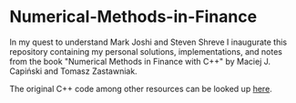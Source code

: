 # Numerical-Methods-in-Finance
In my quest to understand Mark Joshi and Steven Shreve I inaugurate this repository containing my personal solutions, implementations, and notes from the book "Numerical Methods in Finance with C++" by Maciej J. Capiński and Tomasz Zastawniak.  

The original C++ code among other resources can be looked up [here](www.cambridge.org/9781107003712).  

